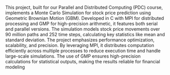 This project, built for our Parallel and Distributed Computing (PDC) course, implements a Monte Carlo Simulation for stock price prediction using Geometric Brownian Motion (GBM). Developed in C with MPI for distributed processing and GMP for high-precision arithmetic, it features both serial and parallel versions. The simulation models stock price movements over 90 million paths and 252 time steps, calculating key statistics like mean and standard deviation.
The project emphasizes performance optimization, scalability, and precision. By leveraging MPI, it distributes computation efficiently across multiple processes to reduce execution time and handle large-scale simulations. The use of GMP ensures high-precision calculations for statistical outputs, making the results reliable for financial modeling
